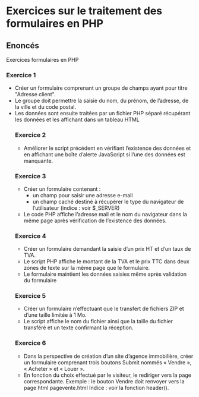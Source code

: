 # Exercices sur le traitement des formulaires en PHP

## Enoncés

Exercices formulaires en PHP

### Exercice 1

- Créer un formulaire comprenant un groupe de champs ayant pour titre "Adresse client".
- Le groupe doit permettre la saisie du nom, du prénom, de l’adresse, de la ville et du code postal.
- Les données sont ensuite traitées par un fichier PHP séparé récupérant les données et les affichant dans un tableau HTML <table>

### Exercice 2

- Améliorer le script précédent en vérifiant l’existence des données et en affichant une boîte d’alerte JavaScript si l’une des données est manquante.

### Exercice 3

- Créer un formulaire contenant :
  - un champ pour saisir une adresse e-mail
  - un champ caché destiné à récupérer le type du navigateur de l’utilisateur (indice : voir $_SERVER)
- Le code PHP affiche l’adresse mail et le nom du navigateur dans la même page après vérification de l’existence des données.

### Exercice 4

- Créer un formulaire demandant la saisie d’un prix HT et d’un taux de TVA.
- Le script PHP affiche le montant de la TVA et le prix TTC dans deux zones de texte sur la même page que le formulaire.
- Le formulaire maintient les données saisies même après validation du formulaire

### Exercice 5

- Créer un formulaire n’effectuant que le transfert de fichiers ZIP et d’une taille limitée à 1 Mo.
- Le script affiche le nom du fichier ainsi que la taille du fichier transféré et un texte confirmant la réception.

### Exercice 6
- Dans la perspective de création d’un site d’agence immobilière, créer un formulaire comprenant trois boutons Submit nommés « Vendre », « Acheter » et « Louer ».
- En fonction du choix effectué par le visiteur, le rediriger vers la page correspondante.
  Exemple : le bouton Vendre doit renvoyer vers la page html pagevente.html
  Indice : voir la fonction header().
